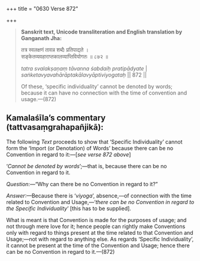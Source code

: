 +++
title = "0630 Verse 872"

+++
> **Sanskrit text, Unicode transliteration and English translation by Ganganath Jha:** 
>
> तत्र स्वलक्षणं तावन्न शब्दैः प्रतिपाद्यते ।  
> सङ्केतव्यवहाराप्तकालव्याप्तिवियोगतः ॥ ८७२ ॥ 
>
> *tatra svalakṣaṇaṃ tāvanna śabdaiḥ pratipādyate* \|  
> *saṅketavyavahārāptakālavyāptiviyogataḥ* \|\| 872 \|\| 
>
> Of these, ‘specific individuality’ cannot be denoted by words; because it can have no connection with the time of convention and usage.—(872)



## Kamalaśīla’s commentary (tattvasaṃgrahapañjikā):

The following *Text* proceeds to show that ‘Specific Individuality’ cannot form the ‘Import (or Denotation) of Words’ because there can be no Convention in regard to it:—[*see verse 872 above*]

‘*Cannot be denoted by words*’;—that is, because there can be no Convention in regard to it.

*Question*:—“Why can there be no Convention in regard to it?”

*Answer*:—Because there is ‘*viyoga*’, absence,—of connection with the time related to Convention and Usage,—‘*there can be no Convention in regard to the Specific Individuality*’ [this has to be supplied].

What is meant is that Convention is made for the purposes of usage; and not through mere love for it; hence people can rightly make Conventions only with regard to things present at the time related to that Convention and Usage;—not with regard to anything else. As regards ‘Specific Individuality’, it cannot be present at the time of the Convention and Usage; hence there can be no Convention in regard to it.—(872)


